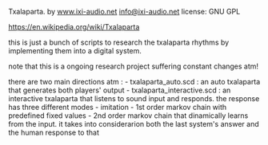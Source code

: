 Txalaparta. by www.ixi-audio.net
info@ixi-audio.net
license: GNU GPL

https://en.wikipedia.org/wiki/Txalaparta

this is just a bunch of scripts to research the txalaparta rhythms by implementing them into a digital system.

note that this is a ongoing research project suffering constant changes atm!

there are two main directions atm :
	- txalaparta_auto.scd : an auto txalaparta that generates both players' output
	- txalaparta_interactive.scd : an interactive txalaparta that listens to sound input and responds. the response has three different modes
		- imitation
		- 1st order markov chain with predefined fixed values
		- 2nd order markov chain that dinamically learns from the input. it takes into considerarion both the last system's answer and the human response to that